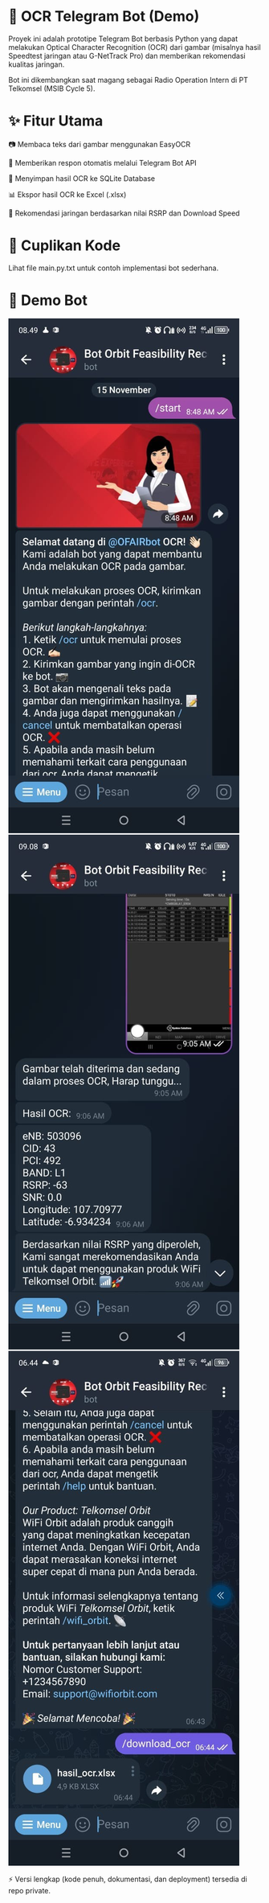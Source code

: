 # 🤖 OCR Telegram Bot (Demo)
Proyek ini adalah prototipe Telegram Bot berbasis Python yang dapat melakukan Optical Character Recognition (OCR) dari gambar (misalnya hasil Speedtest jaringan atau G-NetTrack Pro) dan memberikan rekomendasi kualitas jaringan.

Bot ini dikembangkan saat magang sebagai Radio Operation Intern di PT Telkomsel (MSIB Cycle 5).

# ✨ Fitur Utama

📷 Membaca teks dari gambar menggunakan EasyOCR

💬 Memberikan respon otomatis melalui Telegram Bot API

💾 Menyimpan hasil OCR ke SQLite Database

📊 Ekspor hasil OCR ke Excel (.xlsx)

📡 Rekomendasi jaringan berdasarkan nilai RSRP dan Download Speed

# 📂 Cuplikan Kode

Lihat file main.py.txt
 untuk contoh implementasi bot sederhana.

# 📸 Demo Bot

![Tampilan Awal Ofairbot](TampilanAwalOfairbot.jpg)
![Foto Pengukuran Ofairbot](FotoPengukuranOfairbot.jpg)
![Hasil Pengukuran Ofairbot Xlsx](HasilPengukuranOfairbotXlsx.jpg)

⚡ Versi lengkap (kode penuh, dokumentasi, dan deployment) tersedia di repo private.
